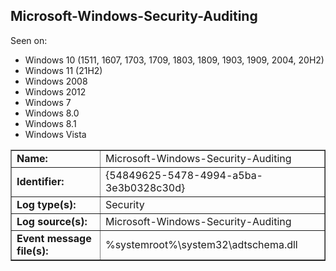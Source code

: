 ## Microsoft-Windows-Security-Auditing

Seen on:
* Windows 10 (1511, 1607, 1703, 1709, 1803, 1809, 1903, 1909, 2004, 20H2)
* Windows 11 (21H2)
* Windows 2008
* Windows 2012
* Windows 7
* Windows 8.0
* Windows 8.1
* Windows Vista

<table border="1" class="docutils">
  <tbody>
    <tr>
      <td><b>Name:</b></td>
      <td>Microsoft-Windows-Security-Auditing</td>
    </tr>
    <tr>
      <td><b>Identifier:</b></td>
      <td>{54849625-5478-4994-a5ba-3e3b0328c30d}</td>
    </tr>
    <tr>
      <td><b>Log type(s):</b></td>
      <td>Security</td>
    </tr>
    <tr>
      <td><b>Log source(s):</b></td>
      <td>Microsoft-Windows-Security-Auditing</td>
    </tr>
    <tr>
      <td><b>Event message file(s):</b></td>
      <td>%systemroot%\system32\adtschema.dll</td>
    </tr>
  </tbody>
</table>

&nbsp;

